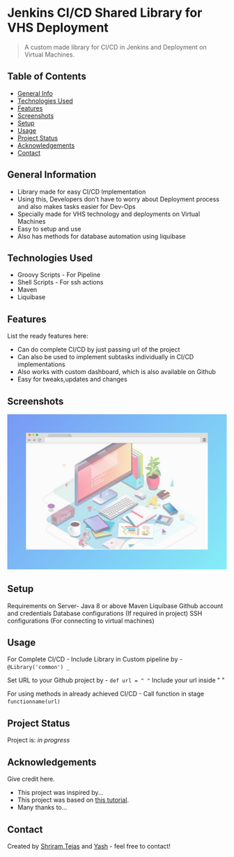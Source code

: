 # Jenkins CI/CD Shared Library for VHS Deployment
> A custom made library for CI/CD in Jenkins and Deployment on Virtual Machines.
<!-- > Live demo [_here_](https://www.example.com). If you have the project hosted somewhere, include the link here. -->

## Table of Contents
* [General Info](#general-information)
* [Technologies Used](#technologies-used)
* [Features](#features)
* [Screenshots](#screenshots)
* [Setup](#setup)
* [Usage](#usage)
* [Project Status](#project-status)
* [Acknowledgements](#acknowledgements)
* [Contact](#contact)
<!-- * [License](#license) -->


## General Information
- Library made for easy CI/CD Implementation
- Using this, Developers don't have to worry about Deployment process and also makes tasks easier for Dev-Ops
- Specially made for VHS technology and deployments on Virtual Machines
- Easy to setup and use
- Also has methods for database automation using liquibase
<!-- You don't have to answer all the questions - just the ones relevant to your project. -->


## Technologies Used
- Groovy Scripts - For Pipeline
- Shell Scripts - For ssh actions
- Maven
- Liquibase


## Features
List the ready features here:
- Can do complete CI/CD by just passing url of the project
- Can also be used to implement subtasks individually in CI/CD implementations
- Also works with custom dashboard, which is also available on Github
- Easy  for tweaks,updates and changes 


## Screenshots
![CI/CD Jenkins Screenshot](./img/screenshot.png)
<!-- If you have screenshots you'd like to share, include them here. -->


## Setup
Requirements on Server-
Java 8 or above
Maven
Liquibase
Github account and credentials
Database configurations (If required in project)
SSH configurations (For connecting to virtual machines)



## Usage
For Complete CI/CD - 
Include Library in Custom pipeline by -
`@Library('common') _`

Set URL to your Github project by - 
`def url = " "`
Include your url inside " "

For using methods in already achieved CI/CD - 
Call function in stage
`functionname(url)`



## Project Status
Project is: _in progress_ 


## Acknowledgements
Give credit here.
- This project was inspired by...
- This project was based on [this tutorial](https://www.example.com).
- Many thanks to...


## Contact
Created by [Shriram](https://github.com/Shrirampareek888),[Tejas](https://github.com/tejaspradhan) and [Yash](https://github.com/yashbhangdia) - feel free to contact!


<!-- Optional -->
<!-- ## License -->
<!-- This project is open source and available under the [... License](). -->

<!-- You don't have to include all sections - just the one's relevant to your project -->
